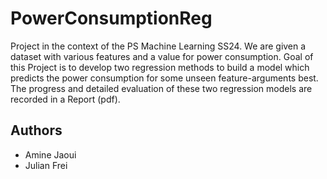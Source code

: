 # PowerConsumptionReg
Project in the context of the PS Machine Learning SS24.
We are given a dataset with various features and a value for power consumption. 
Goal of this Project is to develop two regression methods to build a model which predicts the power consumption for some unseen feature-arguments best.
</br>
The progress and detailed evaluation of these two regression models are recorded in a Report (pdf).
## Authors
- Amine Jaoui
- Julian Frei

